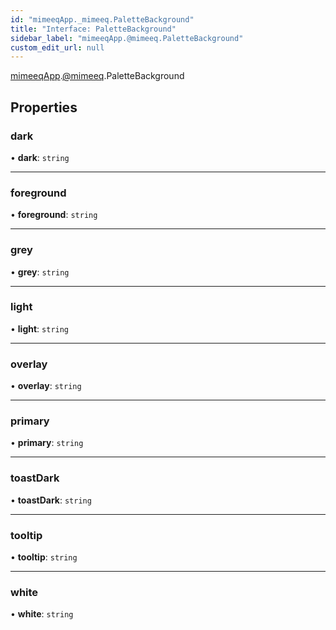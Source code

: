 ```yaml
---
id: "mimeeqApp._mimeeq.PaletteBackground"
title: "Interface: PaletteBackground"
sidebar_label: "mimeeqApp.@mimeeq.PaletteBackground"
custom_edit_url: null
---
```


[mimeeqApp](../modules/mimeeqApp.md).[@mimeeq](../namespaces/mimeeqApp._mimeeq.md).PaletteBackground

## Properties

### dark

• **dark**: `string`

___

### foreground

• **foreground**: `string`

___

### grey

• **grey**: `string`

___

### light

• **light**: `string`

___

### overlay

• **overlay**: `string`

___

### primary

• **primary**: `string`

___

### toastDark

• **toastDark**: `string`

___

### tooltip

• **tooltip**: `string`

___

### white

• **white**: `string`
